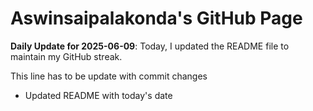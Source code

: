 # Aswinsaipalakonda's GitHub Page



**Daily Update for 2025-06-09**: Today, I updated the README file to maintain my GitHub streak.

This line has to be update with commit changes 
 - Updated README with today's date
